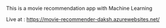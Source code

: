 This is a movie recommendation app with Machine Learning

Live at : https://movie-recommender-daksh.azurewebsites.net/

